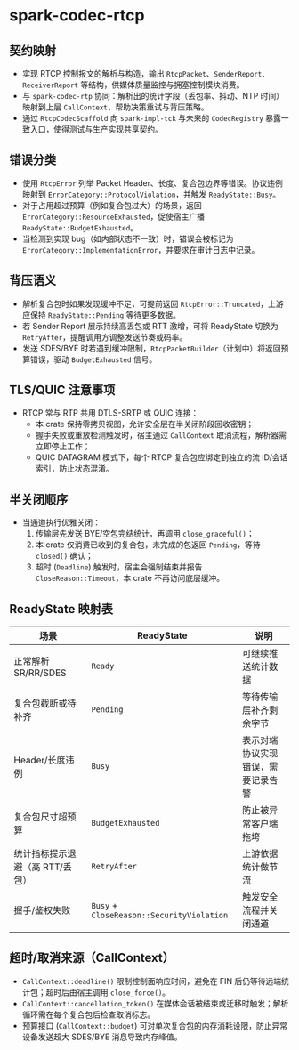 # spark-codec-rtcp

## 契约映射
- 实现 RTCP 控制报文的解析与构造，输出 `RtcpPacket`、`SenderReport`、`ReceiverReport` 等结构，供媒体质量监控与拥塞控制模块消费。
- 与 `spark-codec-rtp` 协同：解析出的统计字段（丢包率、抖动、NTP 时间）映射到上层 `CallContext`，帮助决策重试与背压策略。
- 通过 `RtcpCodecScaffold` 向 `spark-impl-tck` 与未来的 `CodecRegistry` 暴露一致入口，使得测试与生产实现共享契约。

## 错误分类
- 使用 `RtcpError` 列举 Packet Header、长度、复合包边界等错误。协议违例映射到 `ErrorCategory::ProtocolViolation`，并触发 `ReadyState::Busy`。
- 对于占用超过预算（例如复合包过大）的场景，返回 `ErrorCategory::ResourceExhausted`，促使宿主广播 `ReadyState::BudgetExhausted`。
- 当检测到实现 bug（如内部状态不一致）时，错误会被标记为 `ErrorCategory::ImplementationError`，并要求在审计日志中记录。

## 背压语义
- 解析复合包时如果发现缓冲不足，可提前返回 `RtcpError::Truncated`，上游应保持 `ReadyState::Pending` 等待更多数据。
- 若 Sender Report 展示持续高丢包或 RTT 激增，可将 ReadyState 切换为 `RetryAfter`，提醒调用方调整发送节奏或码率。
- 发送 SDES/BYE 时若遇到缓冲限制，`RtcpPacketBuilder`（计划中）将返回预算错误，驱动 `BudgetExhausted` 信号。

## TLS/QUIC 注意事项
- RTCP 常与 RTP 共用 DTLS-SRTP 或 QUIC 连接：
  - 本 crate 保持零拷贝视图，允许安全层在半关闭阶段回收密钥；
  - 握手失败或重放检测触发时，宿主通过 `CallContext` 取消流程，解析器需立即停止工作；
  - QUIC DATAGRAM 模式下，每个 RTCP 复合包应绑定到独立的流 ID/会话索引，防止状态混淆。

## 半关闭顺序
- 当通道执行优雅关闭：
  1. 传输层先发送 BYE/空包完结统计，再调用 `close_graceful()`；
  2. 本 crate 仅消费已收到的复合包，未完成的包返回 `Pending`，等待 `closed()` 确认；
  3. 超时 (`Deadline`) 触发时，宿主会强制结束并报告 `CloseReason::Timeout`，本 crate 不再访问底层缓冲。

## ReadyState 映射表
| 场景 | ReadyState | 说明 |
| --- | --- | --- |
| 正常解析 SR/RR/SDES | `Ready` | 可继续推送统计数据 |
| 复合包截断或待补齐 | `Pending` | 等待传输层补齐剩余字节 |
| Header/长度违例 | `Busy` | 表示对端协议实现错误，需要记录告警 |
| 复合包尺寸超预算 | `BudgetExhausted` | 防止被异常客户端拖垮 |
| 统计指标提示退避（高 RTT/丢包） | `RetryAfter` | 上游依据统计做节流 |
| 握手/鉴权失败 | `Busy` + `CloseReason::SecurityViolation` | 触发安全流程并关闭通道 |

## 超时/取消来源（CallContext）
- `CallContext::deadline()` 限制控制面响应时间，避免在 FIN 后仍等待远端统计包；超时后由宿主调用 `close_force()`。
- `CallContext::cancellation_token()` 在媒体会话被结束或迁移时触发；解析循环需在每个复合包后检查取消标志。
- 预算接口 (`CallContext::budget`) 可对单次复合包的内存消耗设限，防止异常设备发送超大 SDES/BYE 消息导致内存峰值。
